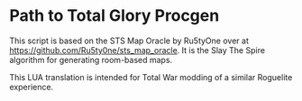 
# Path to Total Glory Procgen

This script is based on the STS Map Oracle by Ru5tyOne over at https://github.com/Ru5ty0ne/sts_map_oracle.
It is the Slay The Spire algorithm for generating room-based maps.

This LUA translation is intended for Total War modding of a similar Roguelite experience.